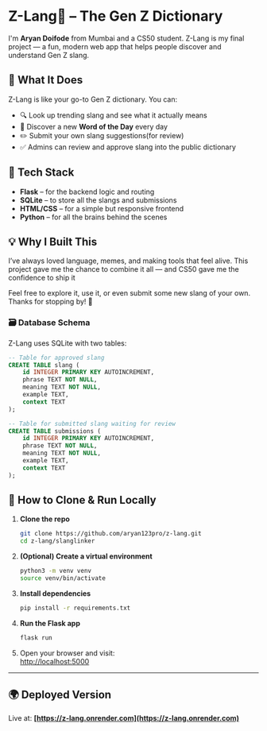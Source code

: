 
# Z-Lang🧃 – The Gen Z Dictionary

I'm **Aryan Doifode** from Mumbai and a CS50 student. Z-Lang is my final project — a fun, modern web app that helps people discover and understand Gen Z slang.

## 🧠 What It Does

Z-Lang is like your go-to Gen Z dictionary. You can:

* 🔍 Look up trending slang and see what it actually means
* 🌟 Discover a new **Word of the Day** every day
* ✏️ Submit your own slang suggestions(for review)
* ✅ Admins can review and approve slang into the public dictionary

## 🔧 Tech Stack

* **Flask** – for the backend logic and routing
* **SQLite** – to store all the slangs and submissions
* **HTML/CSS** – for a simple but responsive frontend
* **Python** – for all the brains behind the scenes

## 💡 Why I Built This

I’ve always loved language, memes, and making tools that feel alive. This project gave me the chance to combine it all — and CS50 gave me the confidence to ship it

Feel free to explore it, use it, or even submit some new slang of your own. Thanks for stopping by! 🚀

### 🗃️ Database Schema

Z-Lang uses SQLite with two tables:

```sql
-- Table for approved slang
CREATE TABLE slang (
    id INTEGER PRIMARY KEY AUTOINCREMENT,
    phrase TEXT NOT NULL,
    meaning TEXT NOT NULL,
    example TEXT,
    context TEXT
);

-- Table for submitted slang waiting for review
CREATE TABLE submissions (
    id INTEGER PRIMARY KEY AUTOINCREMENT,
    phrase TEXT NOT NULL,
    meaning TEXT NOT NULL,
    example TEXT,
    context TEXT
);
```
    
## 🚀 How to Clone & Run Locally

1. **Clone the repo**  
   ```bash
   git clone https://github.com/aryan123pro/z-lang.git
   cd z-lang/slanglinker
   ```

2. **(Optional) Create a virtual environment**  
   ```bash
   python3 -m venv venv
   source venv/bin/activate
   ```

3. **Install dependencies**  
   ```bash
   pip install -r requirements.txt
   ```

4. **Run the Flask app**  
   ```bash
   flask run
   ```

5. Open your browser and visit:  
   [http://localhost:5000](http://localhost:5000)

---

## 🌍 Deployed Version

Live at: **[https://z-lang.onrender.com](https://z-lang.onrender.com)**


